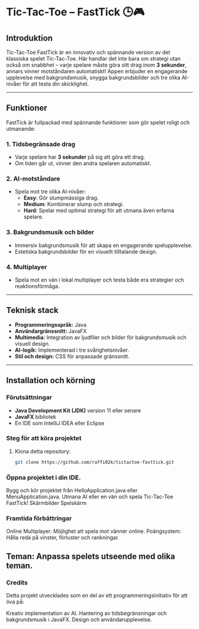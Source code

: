 # Tic-Tac-Toe – FastTick 🕒🎮

## Introduktion
Tic-Tac-Toe FastTick är en innovativ och spännande version av det klassiska spelet Tic-Tac-Toe. Här handlar det inte bara om strategi utan också om snabbhet – varje spelare måste göra sitt drag inom **3 sekunder**, annars vinner motståndaren automatiskt! Appen erbjuder en engagerande upplevelse med bakgrundsmusik, snygga bakgrundsbilder och tre olika AI-nivåer för att testa din skicklighet.

---

## Funktioner
FastTick är fullpackad med spännande funktioner som gör spelet roligt och utmanande:

### 1. **Tidsbegränsade drag**
- Varje spelare har **3 sekunder** på sig att göra ett drag.
- Om tiden går ut, vinner den andra spelaren automatiskt.

### 2. **AI-motståndare**
- Spela mot tre olika AI-nivåer:
  - **Easy**: Gör slumpmässiga drag.
  - **Medium**: Kombinerar slump och strategi.
  - **Hard**: Spelar med optimal strategi för att utmana även erfarna spelare.

### 3. **Bakgrundsmusik och bilder**
- Immersiv bakgrundsmusik för att skapa en engagerande spelupplevelse.
- Estetiska bakgrundsbilder för en visuellt tilltalande design.

### 4. **Multiplayer**
- Spela mot en vän i lokal multiplayer och testa både era strategier och reaktionsförmåga.

---

## Teknisk stack
- **Programmeringsspråk:** Java
- **Användargränssnitt:** JavaFX
- **Multimedia:** Integration av ljudfiler och bilder för bakgrundsmusik och visuell design.
- **AI-logik:** Implementerad i tre svårighetsnivåer.
- **Stil och design:** CSS för anpassade gränssnitt.

---

## Installation och körning
### Förutsättningar
- **Java Development Kit (JDK)** version 11 eller senare
- **JavaFX** bibliotek
- En IDE som IntelliJ IDEA eller Eclipse

### Steg för att köra projektet
1. Klona detta repository:
   ```bash
   git clone https://github.com/raffi02k/tictactoe-fasttick.git
### Öppna projektet i din IDE.
Bygg och kör projektet från HelloApplication.java eller MenuApplication.java.
Utmana AI eller en vän och spela Tic-Tac-Toe FastTick!
Skärmbilder
Spelskärm

### Framtida förbättringar
Online Multiplayer: Möjlighet att spela mot vänner online.
Poängsystem: Hålla reda på vinster, förluster och rankningar.
## Teman: Anpassa spelets utseende med olika teman.
### Credits
Detta projekt utvecklades som en del av ett programmeringsinitiativ för att öva på:

Kreativ implementation av AI.
Hantering av tidsbegränsningar och bakgrundsmusik i JavaFX.
Design och användarupplevelse.

